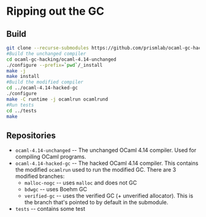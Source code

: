# Ripping out the GC

## Build

```bash
git clone --recurse-submodules https://github.com/prismlab/ocaml-gc-hacking
#Build the unchanged compiler
cd ocaml-gc-hacking/ocaml-4.14-unchanged
./configure --prefix=`pwd`/_install
make -j
make install
#Build the modified compiler
cd ../ocaml-4.14-hacked-gc
./configure
make -C runtime -j ocamlrun ocamlrund
#Run tests
cd ../tests
make
```

## Repositories

* `ocaml-4.14-unchanged` -- The unchanged OCaml 4.14 compiler. Used for
    compiling OCaml programs.
* `ocaml-4.14-hacked-gc` -- The hacked OCaml 4.14 compiler. This contains the
    modified `ocamlrun` used to run the modified GC. There are 3 modified
    branches:
    + `malloc-nogc` -- uses `malloc` and does not GC
    + `bdwgc` -- uses Boehm GC
    + `verified-gc` -- uses the verified GC (+ unverified allocator). This is the branch that's pointed to by default in the submodule.
* `tests` -- contains some test
